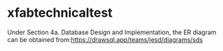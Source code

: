 # xfabtechnicaltest
Under Section 4a. Database Design and Implementation, the ER diagram can be obtained from:https://drawsql.app/teams/jesd/diagrams/sds
